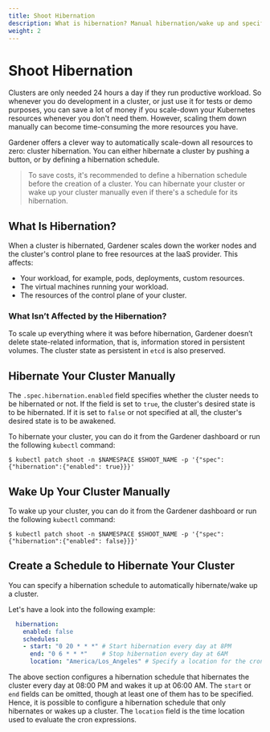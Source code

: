 ```yaml
---
title: Shoot Hibernation
description: What is hibernation? Manual hibernation/wake up and specifying a hibernation schedule
weight: 2
---
```


# Shoot Hibernation

Clusters are only needed 24 hours a day if they run productive workload. So whenever you do development in a cluster, or just use it for tests or demo purposes, you can save a lot of money if you scale-down your Kubernetes resources whenever you don't need them. However, scaling them down manually can become time-consuming the more resources you have. 

Gardener offers a clever way to automatically scale-down all resources to zero: cluster hibernation. You can either hibernate a cluster by pushing a button, or by defining a hibernation schedule.

> To save costs, it's recommended to define a hibernation schedule before the creation of a cluster. You can hibernate your cluster or wake up your cluster manually even if there's a schedule for its hibernation.

## What Is Hibernation?

When a cluster is hibernated, Gardener scales down the worker nodes and the cluster's control plane to free resources at the IaaS provider. This affects:

* Your workload, for example, pods, deployments, custom resources.
* The virtual machines running your workload.
* The resources of the control plane of your cluster.

### What Isn’t Affected by the Hibernation?

To scale up everything where it was before hibernation, Gardener doesn’t delete state-related information, that is, information stored in persistent volumes. The cluster state as persistent in `etcd` is also preserved.

## Hibernate Your Cluster Manually

The `.spec.hibernation.enabled` field specifies whether the cluster needs to be hibernated or not. If the field is set to `true`, the cluster's desired state is to be hibernated. If it is set to `false` or not specified at all, the cluster's desired state is to be awakened.

To hibernate your cluster, you can do it from the Gardener dashboard or run the following `kubectl` command:
```
$ kubectl patch shoot -n $NAMESPACE $SHOOT_NAME -p '{"spec":{"hibernation":{"enabled": true}}}'
```

## Wake Up Your Cluster Manually

To wake up your cluster, you can do it from the Gardener dashboard or run the following `kubectl` command:
```
$ kubectl patch shoot -n $NAMESPACE $SHOOT_NAME -p '{"spec":{"hibernation":{"enabled": false}}}'
```

## Create a Schedule to Hibernate Your Cluster

You can specify a hibernation schedule to automatically hibernate/wake up a cluster.

Let's have a look into the following example:

```yaml
  hibernation:
    enabled: false
    schedules:
    - start: "0 20 * * *" # Start hibernation every day at 8PM
      end: "0 6 * * *"    # Stop hibernation every day at 6AM
      location: "America/Los_Angeles" # Specify a location for the cron to run in
```

The above section configures a hibernation schedule that hibernates the cluster every day at 08:00 PM and wakes it up at 06:00 AM. The `start` or `end` fields can be omitted, though at least one of them has to be specified. Hence, it is possible to configure a hibernation schedule that only hibernates or wakes up a cluster. The `location` field is the time location used to evaluate the cron expressions.
